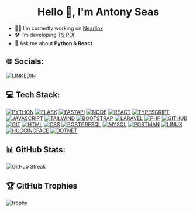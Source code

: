 <h1 align="center">Hello 👋, I'm Antony Seas</h1>

- 👨‍💻 I’m currently working on [Nearlinx](https://nearlinx.com/)
- 🛠️ I’m developing [TS PDF](https://github.com/tspdf/tspdf)
- 💬 Ask me about **Python & React**

## 🌐 Socials:

[![LINKEDIN](https://img.shields.io/badge/LinkedIn-0077B5?style=for-the-badge&logo=linkedin&logoColor=white)](https://www.linkedin.com/in/antony-seas/)


## 💻 Tech Stack:

[![PYTHON](https://img.shields.io/badge/Python-FFD43B?style=for-the-badge&logo=python&logoColor=blue)](https://www.python.org/)
[![FLASK](https://img.shields.io/badge/Flask-000000?style=for-the-badge&logo=flask&logoColor=white)](https://flask.palletsprojects.com/)
[![FASTAPI](https://img.shields.io/badge/fastapi-109989?style=for-the-badge&logo=FASTAPI&logoColor=white)](https://fastapi.tiangolo.com/)
[![NODE](https://img.shields.io/badge/Node%20js-339933?style=for-the-badge&logo=nodedotjs&logoColor=white)](https://nodejs.org/)
[![REACT](https://img.shields.io/badge/React-20232A?style=for-the-badge&logo=react&logoColor=61DAFB)](https://react.dev/)
[![TYPESCRIPT](https://img.shields.io/badge/TypeScript-007ACC?style=for-the-badge&logo=typescript&logoColor=white)](https://www.typescriptlang.org/)
[![JAVASCRIPT](https://img.shields.io/badge/JavaScript-323330?style=for-the-badge&logo=javascript&logoColor=F7DF1E)](https://developer.mozilla.org/en-US/docs/Web/JavaScript)
[![TAILWIND](https://img.shields.io/badge/Tailwind_CSS-38B2AC?style=for-the-badge&logo=tailwind-css&logoColor=white)](https://tailwindcss.com/)
[![BOOTSTRAP](https://img.shields.io/badge/Bootstrap-563D7C?style=for-the-badge&logo=bootstrap&logoColor=white)](https://getbootstrap.com/)
[![LARAVEL](https://img.shields.io/badge/Laravel-FF2D20?style=for-the-badge&logo=laravel&logoColor=white)](https://laravel.com/)
[![PHP](https://img.shields.io/badge/PHP-777BB4?style=for-the-badge&logo=php&logoColor=white)](https://www.php.net/)
[![GITHUB](https://img.shields.io/badge/GitHub-100000?style=for-the-badge&logo=github&logoColor=white)](https://github.com/)
[![GIT](https://img.shields.io/badge/GIT-E44C30?style=for-the-badge&logo=git&logoColor=white)](https://git-scm.com/)
[![HTML](https://img.shields.io/badge/HTML5-E34F26?style=for-the-badge&logo=html5&logoColor=white)](https://developer.mozilla.org/en-US/docs/Web/HTML)
[![CSS](https://img.shields.io/badge/CSS3-1572B6?style=for-the-badge&logo=css3&logoColor=white)](https://developer.mozilla.org/en-US/docs/Web/CSS)
[![POSTGRESQL](https://img.shields.io/badge/PostgreSQL-316192?style=for-the-badge&logo=postgresql&logoColor=white)](https://www.postgresql.org/)
[![MYSQL](https://img.shields.io/badge/MySQL-005C84?style=for-the-badge&logo=mysql&logoColor=white)](https://www.mysql.com/)
[![POSTMAN](https://img.shields.io/badge/Postman-FF6C37?style=for-the-badge&logo=Postman&logoColor=white)](https://www.postman.com/)
[![LINUX](https://img.shields.io/badge/Linux-FCC624?style=for-the-badge&logo=linux&logoColor=black)](https://www.linux.org/)
[![HUGGINGFACE](https://img.shields.io/badge/-HuggingFace-FDEE21?style=for-the-badge&logo=HuggingFace&logoColor=black)](https://huggingface.co/)
[![DOTNET](https://img.shields.io/badge/.NET-512BD4?style=for-the-badge&logo=dotnet&logoColor=white)](https://dotnet.microsoft.com/)

## 📊 GitHub Stats:

![GitHub Streak](https://streak-stats.demolab.com/?user=toniseas&theme=algolia)

## 🏆 GitHub Trophies

![trophy](https://github-profile-trophy.vercel.app/?username=toniseas&theme=algolia)
